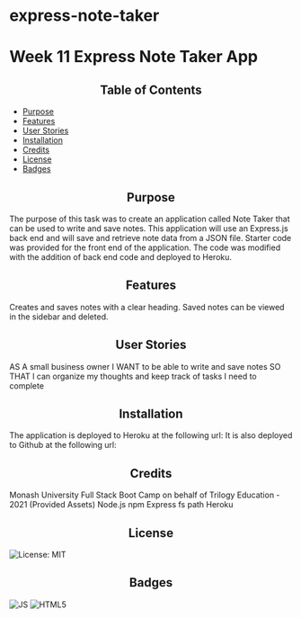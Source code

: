 # express-note-taker

# Week 11 Express Note Taker App

<h2 style="text-align:center"> Table of Contents </h2>

- [Purpose](#Purpose)
- [Features](#Features)
- [User Stories](#Stories)
- [Installation](#Installation)
- [Credits](#Credits)
- [License](#License)
- [Badges](#Badges)



## <h2 style="text-align:center" id="purpose">Purpose</h2>

The purpose of this task was to create an application called Note Taker that can be used to write and save notes. This application will use an Express.js back end and will save and retrieve note data from a JSON file. Starter code was provided for the front end of the application. The code was modified with the addition of back end code and deployed to Heroku.

## <h2 style="text-align:center" id="features">Features</h2>
Creates and saves notes with a clear heading. Saved notes can be viewed in the sidebar and deleted.

## <h2 style="text-align:center" id="Stories">User Stories</h2>
AS A small business owner
I WANT to be able to write and save notes
SO THAT I can organize my thoughts and keep track of tasks I need to complete


## <h2 style="text-align:center" id="installation">Installation</h2> 
The application is deployed to Heroku at the following url:
It is also deployed to Github at the following url:

## <h2 style="text-align:center" id="credits"> Credits</h2>
Monash University Full Stack Boot Camp on behalf of Trilogy Education - 2021 (Provided Assets)
Node.js
npm
Express
fs
path
Heroku

## <h2 style="text-align:center">License</h2>
<img alt="License: MIT" src="https://img.shields.io/badge/License-MIT-yellow.svg">

## <h2 style="text-align:center">Badges</h2>

<img alt="JS" src="https://img.shields.io/badge/JavaScript-F7DF1E?style=for-the-badge&logo=javascript&logoColor=black"/>
<img alt="HTML5" src="https://img.shields.io/badge/html5-%23E34F26.svg?style=for-the-badge&logo=html5&logoColor=white"/>
